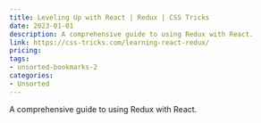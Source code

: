 ```yaml
---
title: Leveling Up with React | Redux | CSS Tricks
date: 2023-01-01
description: A comprehensive guide to using Redux with React.
link: https://css-tricks.com/learning-react-redux/
pricing: 
tags: 
- unsorted-bookmarks-2 
categories: 
- Unsorted 
---
```


A comprehensive guide to using Redux with React.